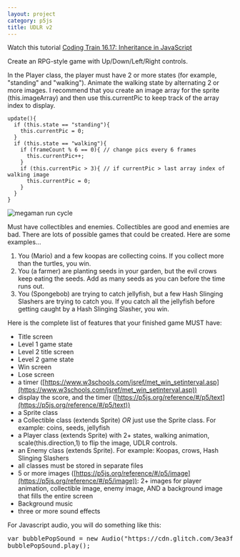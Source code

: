 ```yaml
---
layout: project
category: p5js
title: UDLR v2
---
```

Watch this tutorial [Coding Train 16.17: Inheritance in JavaScript](https://drive.google.com/file/d/1f31Hv4RS_QHj-aPZUUjJyY07w8wgRcUg/view?usp=sharing)

Create an RPG-style game with Up/Down/Left/Right controls.

In the Player class, the player must have 2 or more states (for example, "standing" and "walking"). Animate the walking state by alternating 2 or more images. I recommend that you create an image array for the sprite (this.imageArray) and then use this.currentPic to keep track of the array index to display.
```
update(){
  if (this.state == "standing"){
    this.currentPic = 0;
  }
  if (this.state == "walking"){
    if (frameCount % 6 == 0){ // change pics every 6 frames
      this.currentPic++;
    }
    if (this.currentPic > 3){ // if currentPic > last array index of walking image
      this.currentPic = 0;
    }
  }
}
```
![megaman run cycle](/gd\inheritance\megaman.gif)

Must have collectibles and enemies. Collectibles are good and enemies are bad. There are lots of possible games that could be created. Here are some examples...

  1. You (Mario) and a few koopas are collecting coins. If you collect more than the turtles, you win.
  1. You (a farmer) are planting seeds in your garden, but the evil crows keep eating the seeds. Add as many seeds as you can before the time runs out.
  1. You (Spongebob) are trying to catch jellyfish, but a few Hash Slinging Slashers are trying to catch you. If you catch all the jellyfish before getting caught by a Hash Slinging Slasher, you win.

Here is the complete list of features that your finished game MUST have:
  - Title screen
  - Level 1 game state
  - Level 2 title screen
  - Level 2 game state
  - Win screen
  - Lose screen
  - a timer ([https://www.w3schools.com/jsref/met_win_setinterval.asp](https://www.w3schools.com/jsref/met_win_setinterval.asp))
  - display the score, and the timer ([https://p5js.org/reference/#/p5/text](https://p5js.org/reference/#/p5/text))
  - a Sprite class
  - a Collectible class (extends Sprite) *OR* just use the Sprite class. For example: coins, seeds, jellyfish
  - a Player class (extends Sprite) with 2+ states, walking animation, scale(this.direction,1) to flip the image, UDLR controls.
  - an Enemy class (extends Sprite). For example: Koopas, crows, Hash Slinging Slashers
  - all classes must be stored in separate files
  - 5 or more images ([https://p5js.org/reference/#/p5/image](https://p5js.org/reference/#/p5/image)): 2+ images for player animation, collectible image, enemy image, AND a background image that fills the entire screen
  - Background music
  - three or more sound effects


 For Javascript audio, you will do something like this:
<pre>
var bubblePopSound = new Audio("https://cdn.glitch.com/3ea3f7b0-b76d-4d46-a07c-96d8a42fd4ea%2FMINE%20DIAMONDS%20%20miNECRAFT%20PARODY%20OF%20TAKE%20ON%20ME.mp3?1535764574813");
bubblePopSound.play();
</pre>
